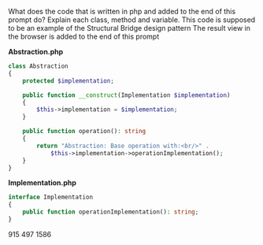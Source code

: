What does the code that is written in php and added to the end of this prompt do? Explain each class, method and variable. This code is supposed to be an example of the Structural Bridge design pattern
The result view in the browser is added to the end of this prompt

**Abstraction.php**

```php
class Abstraction
{
    protected $implementation;

    public function __construct(Implementation $implementation)
    {
        $this->implementation = $implementation;
    }

    public function operation(): string
    {
        return "Abstraction: Base operation with:<br/>" .
            $this->implementation->operationImplementation();
    }
}
```

**Implementation.php**

```php
interface Implementation
{
    public function operationImplementation(): string;
}
```

915 497 1586 
